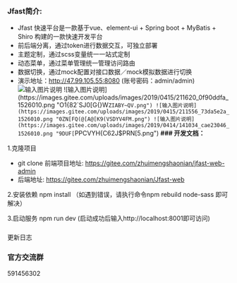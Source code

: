 ### Jfast简介:

- Jfast 快速平台是一款基于vue、element-ui + Spring boot + MyBatis + Shiro 构建的一款快速开发平台
- 前后端分离，通过token进行数据交互，可独立部署
- 主题定制，通过scss变量统一一站式定制
- 动态菜单，通过菜单管理统一管理访问路由
- 数据切换，通过mock配置对接口数据／mock模拟数据进行切换
- 演示地址：http://47.99.105.55:8080 (账号密码：admin/admin)
![输入图片说明](https://images.gitee.com/uploads/images/2019/0415/211700_e9f06bbd_1526010.png "R73QY_S%~41`{K3@0V$[N_5.png")
![输入图片说明](https://images.gitee.com/uploads/images/2019/0415/211620_0f90ddfa_1526010.png "O1{82`SJ0[G{}W`ZIABY~QV.png")
![输入图片说明](https://images.gitee.com/uploads/images/2019/0415/211556_73da5e2a_1526010.png "0ZN[FQ(@[A@[K9(VSDYV4FM.png")
![输入图片说明](https://images.gitee.com/uploads/images/2019/0414/141034_cae23046_1526010.png "9DUF[`PPCVYH{C62J$PRN[5.png")
 **### 
开发文档：** 

  
 1.克隆项目
 - git clone 前端项目地址: https://gitee.com/zhuimengshaonian/jfast-web-admin 
 - 后端地址: https://gitee.com/zhuimengshaonian/Jfast-web

 2.安装依赖
   npm install （如遇到错误，请执行命令npm rebuild node-sass  即可解决）
 
 3.启动服务
   npm run dev (启动成功后输入http://localhost:8001即可访问)

### 
更新日志

### 官方交流群
   591456302
